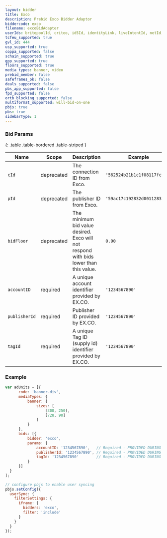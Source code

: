```yaml
---
layout: bidder
title: Exco
description: Prebid Exco Bidder Adaptor
biddercode: exco
filename: excoBidAdapter
userIds: britepoolId, criteo, id5Id, identityLink, liveIntentId, netId, parrableId, pubCommonId, unifiedId
tcfeu_supported: true
gvl_id: 444
usp_supported: true
coppa_supported: false
schain_supported: true
gpp_supported: true
floors_supported: true
media_types: banner, video
prebid_member: false
safeframes_ok: false
deals_supported: false
pbs_app_supported: false
fpd_supported: false
ortb_blocking_supported: false
multiformat_supported: will-bid-on-one
pbjs: true
pbs: true
sidebarType: 1
---
```


### Bid Params

{: .table .table-bordered .table-striped }

| Name          | Scope      | Description                                                                           | Example                      | Type     |
|---------------|------------|---------------------------------------------------------------------------------------|------------------------------|----------|
| `cId`         | deprecated | The connection ID from Exco.                                                          | `'562524b21b1c1f08117fc7f9'` | `string` |
| `pId`         | deprecated | The publisher ID from Exco.                                                           | `'59ac17c192832d0011283fe3'` | `string` |
| `bidFloor`    | deprecated | The minimum bid value desired. Exco will not respond with bids lower than this value. | `0.90`                       | `float`  |
| `accountID`   | required   | A unique account identifier provided by EX.CO.                                        | `'1234567890'`               | `string` |
| `publisherId` | required   | Publisher ID provided by EX.CO.                                                       | `'1234567890'`               | `string` |
| `tagId`       | required   | A unique Tag ID (supply id) identifier provided by EX.CO.                             | `'1234567890'`               | `string` |

### Example

  ```javascript
var adUnits = [{
        code: 'banner-div',
        mediaTypes: {
            banner: {
                sizes: [
                    [300, 250],
                    [728, 90]
                ]
            }
        },
        bids: [{
            bidder: 'exco',
            params: {
                accountID: '1234567890',   // Required - PROVIDED DURING SETUP...
                publisherId: '1234567890', // Required - PROVIDED DURING SETUP...
                tagId: '1234567890'        // Required - PROVIDED DURING SETUP...
            }
        }]
    }
];

// configure pbjs to enable user syncing
pbjs.setConfig({
    userSync: {
      filterSettings: {
        iframe: {
          bidders: 'exco',
          filter: 'include'
        }
      }
    }
});
```
